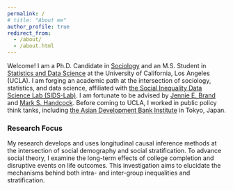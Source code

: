 ```yaml
---
permalink: /
# title: "About me"
author_profile: true
redirect_from: 
  - /about/
  - /about.html
---
```

Welcome! I am a Ph.D. Candidate in [Sociology](https://soc.ucla.edu/) and an M.S. Student in [Statistics and Data Science](https://statistics.ucla.edu/) at the University of California, Los Angeles (UCLA). I am forging an academic path at the intersection of sociology, statistics, and data science, affiliated with [the Social Inequality Data Science Lab (SIDS-Lab)](https://www.sidatasciencelab.org/). I am fortunate to be advised by [Jennie E. Brand](https://www.profjenniebrand.com/) and [Mark S. Handcock](https://handcock.github.io/). Before coming to UCLA, I worked in public policy think tanks, including [the Asian Development Bank Institute](https://www.adb.org/adbi/main) in Tokyo, Japan.

### Research Focus
My research develops and uses longitudinal causal inference methods at the intersection of social demography and social stratification. To advance social theory, I examine the long-term effects of college completion and disruptive events on life outcomes. This investigation aims to elucidate the mechanisms behind both intra- and inter-group inequalities and stratification.
